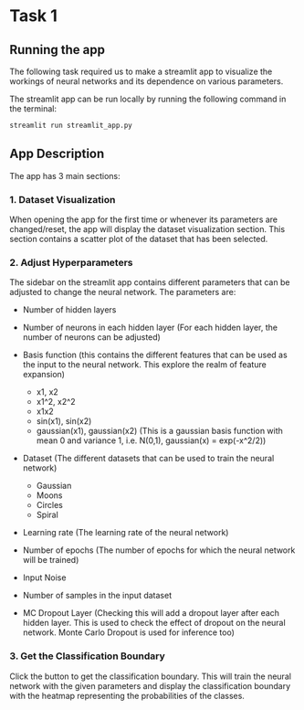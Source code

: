 # Task 1

## Running the app
The following task required us to make a streamlit app to visualize the workings of neural networks and its dependence on various parameters.

The streamlit app can be run locally by running the following command in the terminal:

```sh
streamlit run streamlit_app.py
```

## App Description

The app has 3 main sections:

### 1. Dataset Visualization

When opening the app for the first time or whenever its parameters are changed/reset, the app will display the dataset visualization section. This section contains a scatter plot of the dataset that has been selected.

### 2. Adjust Hyperparameters

The sidebar on the streamlit app contains different parameters that can be adjusted to change the neural network. The parameters are:
- Number of hidden layers
- Number of neurons in each hidden layer (For each hidden layer, the number of neurons can be adjusted)
- Basis function (this contains the different features that can be used as the input to the neural network. This explore the realm of feature expansion)
    - x1, x2
    - x1^2, x2^2
    - x1x2
    - sin(x1), sin(x2)
    - gaussian(x1), gaussian(x2) (This is a gaussian basis function with mean 0 and variance 1, i.e. N(0,1), gaussian(x) = exp(-x^2/2))

- Dataset (The different datasets that can be used to train the neural network)
    - Gaussian
    - Moons
    - Circles
    - Spiral

- Learning rate (The learning rate of the neural network)
- Number of epochs (The number of epochs for which the neural network will be trained)
- Input Noise
- Number of samples in the input dataset
- MC Dropout Layer (Checking this will add a dropout layer after each hidden layer. This is used to check the effect of dropout on the neural network. Monte Carlo Dropout is used for inference too)

### 3. Get the Classification Boundary

Click the button to get the classification boundary. This will train the neural network with the given parameters and display the classification boundary with the heatmap representing the probabilities of the classes.